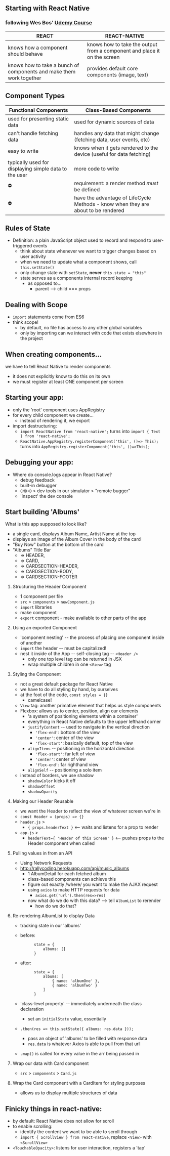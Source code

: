 ## Starting with React Native
### following Wes Bos' [Udemy Course](https://www.udemy.com/the-complete-react-native-and-redux-course/learn/v4/content)

REACT | REACT-NATIVE
----- | -------------
knows how a component should behave | knows how to take the output from a component and place it on the screen
knows how to take a bunch of components and make them work together | provides default core components (image, text)
    
## Component Types

Functional Components | Class-Based Components 
--------------------- | ----------------------
used for presenting static data | used for dynamic sources of data
can't handle fetching data | handles any data that might change (fetching data, user events, etc)
easy to write | knows when it gets rendered to the device (useful for data fetching)
typically used for displaying simple data to the user | more code to write
⛔️ | requirement: a render method _must_ be defined 
⛔️ | have the advantage of LifeCycle Methods - know when they are about to be rendered        



## Rules of State
- Definition: a plain JavaScript object used to record and respond to user-triggered events
    - think about state whenever we want to trigger changes based on user activity
    - when we need to update what a component shows, call `this.setState()`
    - only change state with `setState`, **never** `this.state = "this"`
    - state serves as a components internal record keeping
        - as opposed to...
            - parent --> child === props

## Dealing with Scope
- `import` statements come from ES6
- think scope!
    - by default, no file has access to any other global variables 
    - only by importing can we interact with code that exists elsewhere in the project

## When creating components...
we have to tell React Native to render components
- it does not explicitly know to do this on its own
- we must register at least ONE component per screen

## Starting your app:
- only the 'root' component uses AppRegistry
- for every child component we create...
    - instead of rendering it, we export 
- import destructuring:
    - `import ReactNative from 'react-native';` turns into `import { Text } from 'react-native';`
    - `ReactNative.AppRegistry.registerComponent('this', ()=> This);` turns into `AppRegistry.registerComponent('this', ()=>This);`

## Debugging your app:
- Where do console.logs appear in React Native?
    - debug feedback
    - built-in debugger
    - `CMD+D` > dev tools in our simulator > "remote bugger"
    - 'inspect' the dev console 

## Start building 'Albums'
What is this app supposed to look like?
- a single card, displays Album Name, Artist Name at the top
- displays an image of the Album Cover in the body of the card
- "Buy Now" button at the bottom of the card
- "Albums" Title Bar
    - => HEADER, 
    - => CARD, 
    - => CARDSECTION-HEADER, 
    - => CARDSECTION-BODY, 
    - => CARDSECTION-FOOTER

1. Structuring the Header Component
    - 1 component per file 
    - `src` > `components` > `newComponent.js`
    - `import` libraries
    - make component
    - `export` component - make available to other parts of the app

2. Using an exported Component
    - 'component nesting' -- the process of placing one component inside of another
    - `import` the header -- must be capitalized! 
    - nest it inside of the App -- self-closing tag -- `<Header />`
        - only one top level tag can be returned in JSX
        - wrap multiple children in one `<View>` tag

3. Styling the Component
    - not a great default package for React Native
    - we have to do all styling by hand, by ourselves
    - at the foot of the code, `const styles = {}`
        - camelcase! 
    - `View` tag: another primative element that helps us style components
    - Flexbox: allows us to center, position, align our elements
        - 'a system of positioning elements within a container'
        - everything in React Native defaults to the upper lefthand corner
        - `justifyContent` -- used to navigate in the vertical direction
            - `'flex-end'`: bottom of the view
            - `'center'`: center of the view
            - `'flex-start'`: basically default, top of the view
        - `alignItems` -- positioning in the horizontal direction
            - `'flex-start'`: far left of view
            - `'center'`: center of view
            - `'flex-end'`: far righthand view
        - `alignSelf` -- positioning a solo item
    - instead of borders, we use shadow
        - `shadowColor` kicks it off
        - `shadowOffset`
        - `shadowOpacity `

4. Making our Header Reusable
    - we want the Header to reflect the view of whatever screen we're in
    - `const Header = (props) => {}`
    - `header.js` > 
        - `{ props.headerText }` <-- waits and listens for a prop to render
    - `app.js` > 
        - `headerText={ 'Header of this Screen' }` <-- pushes props to the Header component when called 

5. Pulling values in from an API
    - Using Network Requests
    - http://rallycoding.herokuapp.com/api/music_albums
        - 1 AlbumDetail for each fetched album
        - class-based components can achieve this 
        - figure out exactly /where/ you want to make the AJAX request
        - using `axios` to make HTTP requests for data
            - `axios.get('url').then(res=>res)`
        - now what do we do with this data? --> tell `AlbumList` to rerender
            - how do we do that?

6. Re-rendering AlbumList to display Data
    - tracking state in our 'albums'
    - before:

                state = {
                    albums: []
                }

    - after:

                state = {
                    albums: [
                        { name: 'albumOne' },
                        { name: 'albumTwo' }
                    ]
                }

    - 'class-level property' -- immediately underneath the class declaration
        - set an `initialState` value, essentially 
    - `.then(res => this.setState({ albums: res.data }));`
        - pass an object of 'albums' to be filled with response data 
        - `res.data` is whatever Axios is able to pull from that url
    - `.map()` is called for every value in the arr being passed in

7. Wrap our data with Card component
    - `src` > `components` > `Card.js`

8. Wrap the Card component with a CardItem for styling purposes
    - allows us to display multiple structures of data

## Finicky things in react-native:
- by default: React Native does not allow for scroll
- to enable scrolling:
    - identify the content we want to be able to scroll through
    - `import { ScrollView } from react-native`, replace `<View>` with `<ScrollView>`
- `<TouchableOpacity>`: listens for user interaction, registers a 'tap'
